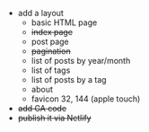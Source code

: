 - add a layout
  - basic HTML page
  - ~~index page~~
  - post page
  - ~~pagination~~
  - list of posts by year/month
  - list of tags
  - list of posts by a tag
  - about
  - favicon 32, 144 (apple touch)
- ~~add GA code~~
- ~~publish it via Netlify~~